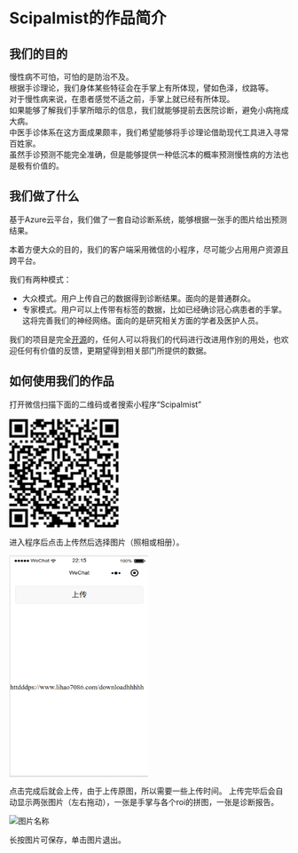 Scipalmist的作品简介
===================

## 我们的目的 ##
慢性病不可怕，可怕的是防治不及。  
根据手诊理论，我们身体某些特征会在手掌上有所体现，譬如色泽，纹路等。  
对于慢性病来说，在患者感觉不适之前，手掌上就已经有所体现。  
如果能够了解我们手掌所暗示的信息，我们就能够提前去医院诊断，避免小病拖成大病。  
中医手诊体系在这方面成果颇丰，我们希望能够将手诊理论借助现代工具进入寻常百姓家。  
虽然手诊预测不能完全准确，但是能够提供一种低沉本的概率预测慢性病的方法也是极有价值的。  

## 我们做了什么 ##
基于Azure云平台，我们做了一套自动诊断系统，能够根据一张手的图片给出预测结果。

本着方便大众的目的，我们的客户端采用微信的小程序，尽可能少占用用户资源且跨平台。

我们有两种模式：
* 大众模式。用户上传自己的数据得到诊断结果。面向的是普通群众。
* 专家模式。用户可以上传带有标签的数据，比如已经确诊冠心病患者的手掌。这将完善我们的神经网络。面向的是研究相关方面的学者及医护人员。

我们的项目是完全[开源](https://github.com/KiyomiHan/palm_dealing)的，任何人可以将我们的代码进行改进用作别的用处，也欢迎任何有价值的反馈，更期望得到相关部门所提供的数据。

## 如何使用我们的作品 ##

打开微信扫描下面的二维码或者搜索小程序“Scipalmist”

<img src="readme_static/2dcode.png" width = "200" height = "200" alt="图片名称" align=center />

进入程序后点击上传然后选择图片（照相或相册）。

<img src="readme_static/ui.png" width = "250" height = "400" alt="图片名称" align=center />

点击完成后就会上传，由于上传原图，所以需要一些上传时间。
上传完毕后会自动显示两张图片（左右拖动），一张是手掌与各个roi的拼图，一张是诊断报告。

<img src="readme_static/hand.jpg" width = "700" height = "500" alt="图片名称" align=center />

长按图片可保存，单击图片退出。

